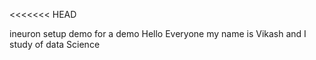 
<<<<<<< HEAD

ineuron
setup
demo
for a demo
Hello Everyone my name is Vikash and I study of data Science
